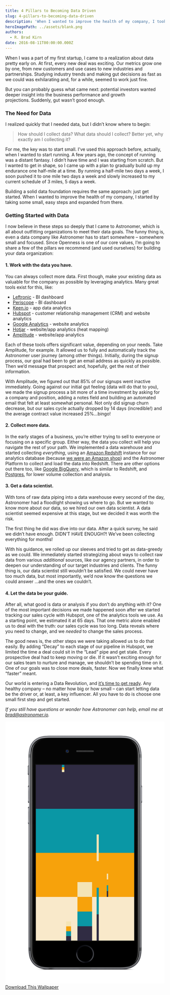 ```yaml
---
title: 4 Pillars to Becoming Data Driven
slug: 4-pillars-to-becoming-data-driven
description: 'When I wanted to improve the health of my company, I took this approach: just get started.'
heroImagePath: ../assets/blank.png
authors:
  - R. Brad Kirn
date: 2016-08-11T00:00:00.000Z
---
```


When I was a part of my first startup, I came to a realization about data pretty early on. At first, every new deal was exciting. Our metrics grow one by one, from new customers and use cases to new industries and partnerships. Studying industry trends and making gut decisions as fast as we could was exhilarating and, for a while, seemed to work just fine.

But you can probably guess what came next: potential investors wanted deeper&nbsp;insight into the business performance and growth projections.&nbsp;Suddenly, gut wasn’t good enough.

### **The Need for Data**

I realized quickly that I needed data, but I didn’t know where to begin:

> How should I collect data? What data should I collect? Better yet, why exactly am I collecting it?

For me, the key was to start small. I’ve used this approach&nbsp;before, actually, when I&nbsp;wanted to start running. A few years ago, the concept of running was a distant fantasy.&nbsp;I didn’t have time and I was starting from scratch. But I wanted to get in shape, so I came up with a plan to gradually build up my endurance one half-mile at a time. By running a half-mile two days a week, I soon pushed it to one mile two days a week and slowly increased to my current schedule of 3 miles, 5 days a week.

Building a solid data foundation requires the same approach: just get started. When I wanted to improve the health of my company, I started by taking some small, easy steps and expanded from there.

### **Getting Started with Data**

I now believe in these steps so deeply that I came to Astronomer, which is all about outfitting organizations to meet their data goals. The funny thing is, even a data company like Astronomer has to start somewhere – somewhere small and focused. Since Openness is one of our core values, I’m going to share a few of the pillars we recommend (and used ourselves) for building your data organization:

#### **1. Work with the data you have.**

You can always collect more data. First though, make your existing data&nbsp;as valuable for the company as possible by leveraging&nbsp;analytics. Many great tools&nbsp;exist for this, like:

- [Leftronic](https://www.leftronic.com/) - BI dashboard
- [Periscope](https://www.periscopedata.com/) - BI dashboard 
- [Keen.io](https://keen.io/) - app data analytics
- [Hubspot](https://www.hubspot.com/) - customer relationship management (CRM) and website analytics
- [Google Analytics](https://analytics.google.com) - website analytics
- [Hotjar](https://www.hotjar.com/) - website/app analytics (heat mapping)
- [Amplitude](https://amplitude.com/) - website/app analytics

Each of these tools offers significant value, depending on your needs. Take Amplitude, for example. It allowed us&nbsp;to fully and automatically track the Astronomer user journey (among other things). Initially, during the signup process, our&nbsp;goal had been to get an email address as quickly as possible. Then we’d message that prospect and, hopefully, get the rest of their information.

With Amplitude, we figured out that 85% of our signups went inactive immediately. Going against our initial gut feeling (data will do that to you), we made the signup process a bit more of a time investment by asking for a&nbsp;company and position, adding a notes field and building an automated email that felt at least somewhat personal. Not only did signup churn decrease, but our sales cycle actually dropped by 14 days (incredible!) and the average contract value increased 25%...bingo!

#### **2. Collect more data.**

In the early stages of a business, you’re either trying to sell to everyone or focusing on a specific group. Either way, the data you collect will help you navigate the rest of your path. We implemented a data warehouse and started collecting _everything_, using an [Amazon Redshift](https://aws.amazon.com/redshift/) instance for our analytics database (because [we were an Amazon shop](https://www.astronomer.io/blog/why-we-built-our-data-platform-on-aws-and-why-we-rebuilt-it-with-open-source)) and the Astronomer Platform to collect and load the data into Redshift. There are other options out there too, like [Google BigQuery](https://cloud.google.com/bigquery/), which is similar to Redshift, and [Postgres](https://www.postgresql.org/),&nbsp;for lower volume collection and analysis.

#### 3. Get a data scientist.&nbsp;

With tons of raw data piping into a data warehouse every second of the day, Astronomer had a floodlight showing us where to go. But we wanted to know more about our data, so we hired our own data scientist. A data scientist seemed expensive at this stage, but we decided it was worth the risk.

The first thing he did was dive into our data. After a quick survey, he said we didn’t have enough. DIDN’T HAVE ENOUGH?! We’ve been collecting everything for months!&nbsp;

With his guidance,&nbsp;we rolled up our sleeves and tried to get as data-greedy as we could. We immediately started strategizing&nbsp;about ways&nbsp;to collect raw data from various _additional_ sources, like our agency partners, in order&nbsp;to deepen our understanding of our target industries and clients.&nbsp;The funny thing is, our data scientist still wouldn’t be satisfied. We could never have too much data, but most importantly, we’d now know the questions we could answer ...and the ones we couldn’t.

#### 4. Let the data be your guide.&nbsp;

After all, what good is data or analysis if you don’t do anything with it? One of the most important decisions we&nbsp;made happened soon after we started tracking our sales cycle with Hubspot, one of the analytics tools we use. As a starting point, we estimated it at 65 days. That one metric alone enabled us to&nbsp;deal with the truth: our sales cycle was too long. Data reveals where you need to change, and we _needed_ to change the sales process.

The good news is, the other steps we were taking&nbsp;allowed us to do that easily. By&nbsp;adding “Decay” to each stage of our pipeline in Hubspot, we limited the time a deal could sit in the “Lead” pipe and get stale. Every prospective deal had to keep moving or die. If it wasn’t exciting enough for our sales team to nurture and manage, we shouldn’t be spending time on it. One of our goals was to close more deals, faster. Now we finally knew what “faster” meant.

Our world is&nbsp;entering a Data Revolution, and [it’s time to get ready](https://www.astronomer.io/blog/how-to-succeed-in-the-data-revolution). Any healthy company – no matter how big or how small – can start letting data be the driver or, at least, a key influencer. All you have to do is choose one small first step and get started.

_If you still have questions or wonder how Astronomer can help, email me at_ [_brad@astronomer.io_](mailto:brad@astronomer.io)_._

![mobilewallpaper-1.png](../assets/mobilewallpaper-1.png)  
[Download This Wallpaper](../assets/wallpaperiPhone6a-1.png)

&nbsp;

